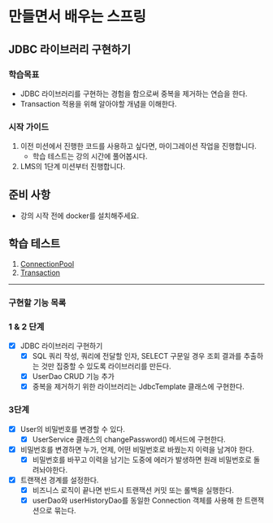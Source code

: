 # 만들면서 배우는 스프링

## JDBC 라이브러리 구현하기

### 학습목표
- JDBC 라이브러리를 구현하는 경험을 함으로써 중복을 제거하는 연습을 한다.
- Transaction 적용을 위해 알아야할 개념을 이해한다.

### 시작 가이드
1. 이전 미션에서 진행한 코드를 사용하고 싶다면, 마이그레이션 작업을 진행합니다.
    - 학습 테스트는 강의 시간에 풀어봅시다.
2. LMS의 1단계 미션부터 진행합니다.

## 준비 사항
- 강의 시작 전에 docker를 설치해주세요.

## 학습 테스트
1. [ConnectionPool](study/src/test/java/connectionpool)
2. [Transaction](study/src/test/java/transaction)

---
### 구현할 기능 목록
### 1 & 2 단계
- [x] JDBC 라이브러리 구현하기
  - [x] SQL 쿼리 작성, 쿼리에 전달할 인자, SELECT 구문일 경우 조회 결과를 추출하는 것만 집중할 수 있도록 라이브러리를 만든다.
  - [x] UserDao CRUD 기능 추가
  - [x] 중복을 제거하기 위한 라이브러리는 JdbcTemplate 클래스에 구현한다.

### 3단계
- [x] User의 비밀번호를 변경할 수 있다. 
  - [x] UserService 클래스의 changePassword() 메서드에 구현한다.
- [x] 비밀번호를 변경하면 누가, 언제, 어떤 비밀번호로 바꿨는지 이력을 남겨야 한다.
  - [x] 비밀번호를 바꾸고 이력을 남기는 도중에 에러가 발생하면 원래 비밀번호로 돌려놔야한다.
- [x] 트랜잭션 경계를 설정한다.
  - [x] 비즈니스 로직이 끝나면 반드시 트랜잭션 커밋 또는 롤백을 실행한다.
  - [x] userDao와 userHistoryDao를  동일한 Connection 객체를 사용해 한 트랜잭션으로 묶는다.
